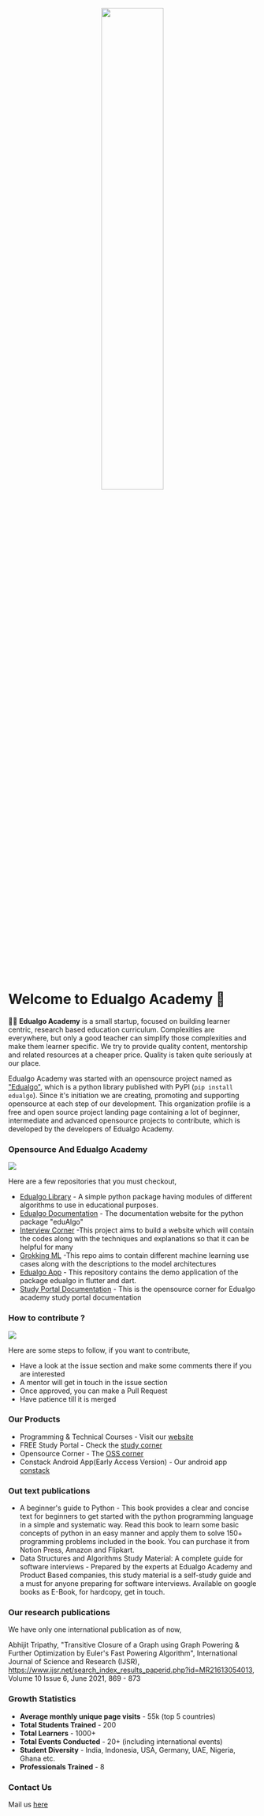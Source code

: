 <p align="center">
<img src="https://www.edualgoacademy.com/myapp/static/images/logo/logo.svg" width="50%">
</p>

# Welcome to Edualgo Academy 👋

🙋‍♀️ **Edualgo Academy** is a small startup, focused on building learner centric, research based education curriculum. Complexities are everywhere, 
but only a good teacher can simplify those complexities and make them learner specific. We try to provide quality content, mentorship and related 
resources at a cheaper price. Quality is taken quite seriously at our place.

Edualgo Academy was started with an opensource project named as ["Edualgo"](https://pypi.org/project/eduAlgo/), which is a python library published with PyPI (`pip install edualgo`). Since it's initiation we are creating, promoting and supporting opensource at each step of our development. This organization profile is a free and open source project landing page containing a lot of beginner, intermediate and advanced opensource projects to contribute, which is developed by the developers of Edualgo Academy.

### Opensource And Edualgo Academy

![](https://i.postimg.cc/XJGWKLs9/1.png)

Here are a few repositories that you must checkout,

- [Edualgo Library](https://github.com/edualgo/eduAlgo) - A simple python package having modules of different algorithms to use in educational purposes.
- [Edualgo Documentation](https://github.com/edualgo/documentation) - The documentation website for the python package "eduAlgo"
- [Interview Corner](https://github.com/edualgo/interview-corner) -This project aims to build a website which will contain the codes along with the techniques and explanations so that it can be helpful for many 
- [Grokking ML](https://github.com/edualgo/Grokking-Machine-Learning) -This repo aims to contain different machine learning use cases along with the descriptions to the model architectures
- [Edualgo App](https://github.com/edualgo/edualgo-app-demo) - This repository contains the demo application of the package edualgo in flutter and dart.
- [Study Portal Documentation](https://github.com/edualgo/StudyPortal-Docs) - This is the opensource corner for Edualgo academy study portal documentation

### How to contribute ?

![](https://i.postimg.cc/qBKh4xpt/2.png)


Here are some steps to follow, if you want to contribute,

- Have a look at the issue section and make some comments there if you are interested
- A mentor will get in touch in the issue section
- Once approved, you can make a Pull Request
- Have patience till it is merged


### Our Products

- Programming & Technical Courses - Visit our [website](https://www.edualgoacademy.com/)
- FREE Study Portal - Check the [study corner](https://study.edualgoacademy.com/)
- Opensource Corner - The [OSS corner](https://oss.edualgoacademy.com/)
- Constack Android App(Early Access Version) - Our android app [constack](https://play.google.com/store/apps/details?id=com.edualgoacademy.constack)

### Out text publications

- A beginner's guide to Python - This book provides a clear and concise text for beginners to get started with the python programming language in a simple and systematic way. Read this book to learn some basic concepts of python in an easy manner and apply them to solve 150+ programming problems included in the book. You can purchase it from Notion Press, Amazon and Flipkart.
- Data Structures and Algorithms Study Material: A complete guide for software interviews - Prepared by the experts at Edualgo Academy and Product Based companies, this study material is a self-study guide and a must for anyone preparing for software interviews. Available on google books as E-Book, for hardcopy, get in touch.

### Our research publications
We have only one international publication as of now,

Abhijit Tripathy, "Transitive Closure of a Graph using Graph Powering & Further Optimization by Euler's Fast Powering Algorithm", International Journal of Science and Research (IJSR), https://www.ijsr.net/search_index_results_paperid.php?id=MR21613054013, Volume 10 Issue 6, June 2021, 869 - 873

### Growth Statistics

- **Average monthly unique page visits** - 55k (top 5 countries)
- **Total Students Trained** - 200
- **Total Learners** - 1000+
- **Total Events Conducted** - 20+ (including international events)
- **Student Diversity** - India, Indonesia, USA, Germany, UAE, Nigeria, Ghana etc.
- **Professionals Trained** - 8

### Contact Us

Mail us [here](mailto:opensource@edualgoacademy.com)
